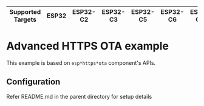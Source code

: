 | Supported Targets | ESP32 | ESP32-C2 | ESP32-C3 | ESP32-C5 | ESP32-C6 | ESP32-C61 | ESP32-P4 | ESP32-S2 | ESP32-S3 |
| ----------------- | ----- | -------- | -------- | -------- | -------- | --------- | -------- | -------- | -------- |

# Advanced HTTPS OTA example

This example is based on `esp*https*ota` component's APIs.

## Configuration

Refer README.md in the parent directory for setup details
